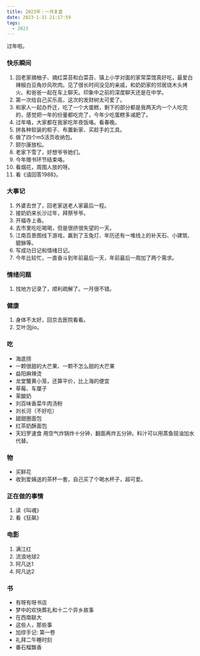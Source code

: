 ```yaml
---
title: 2023年｜一月复盘
date: 2023-1-31 21:17:59
tags:
  - 2023
---
```


过年啦。

### 快乐瞬间

1. 回老家摘柚子、摘红菜苔和白菜苔、镇上小学对面的家常菜馆真好吃，最爱白辣椒白豆角炒风吹肉。见了很长时间没见的亲戚，和奶奶家的邻居烧木头烤火、和爸爸一起在车上聊天。印象中之前的深度聊天还是在中学。
2. 第一次给自己买乐高，这次的发财树太可爱了。
3. 和家人一起办乔迁，吃了一个大蛋糕，剩下的部分都是我两天内一个人吃完的，感觉把一年的份量都吃完了，今年少吃蛋糕多减肥了。
4. 过年咯，大家都在我家吃年夜饭咯。看春晚。
5. 拼各种软装的柜子、布置新家、买趁手的工具。
6. 做了四个m5活页收纳包。
7. 颐尔康放松。
8. 老家下雪了，好想爷爷她们。
9. 今年赠书环节结束咯。
10. 看烟花，周围人放的呀。
11. 看《请回答1988》。

### 大事记

1. 外婆去世了，回老家送老人家最后一程。
2. 接奶奶来长沙过年，拜祭爷爷。
3. 开福寺上香。
4. 去市里吃吃喝喝，但是很挤很失望的一天。
5. 江南百景图线下游戏，赢到了玉兔灯、年历还有一堆线上的补天石、小建筑、貔貅等。
6. 写成功日记和情绪日记。
7. 今年比较忙，一直奋斗到年前最后一天，年前最后一周加了两个需求。
   

### 情绪问题

1. 找地方记录了，顺利疏解了。一月很不错。

### 健康

1. 身体不太好，回京去医院看看。
2. 艾叶泡jio。

### 吃

- 海底捞
- 一颗很甜的大芒果、一颗不怎么甜的大芒果
- 益阳麻辣烫
- 龙堂蟹黄小笼，还算平价，比上海的便宜
- 草莓、车厘子
- 茉酸奶
- 刘百味香菜牛肉汤粉
- 刘长河（不好吃）
- 甜甜圈面包
- 红茶奶酥面包
- 天妇罗速食
  用空气炸锅炸十分钟，翻面再炸五分钟。料汁可以用蒸鱼豉油加水代替。

### 物

- 买鲜花
- 收到爱姨送的茶杯一套，自己买了个喝水杯子，超可爱。

### 正在做的事情

1. 读《叫魂》
2. 看《狂飙》

### 电影

1. 满江红
2. 流浪地球2
3. 阿凡达1
4. 阿凡达2
   
### 书
- 有呀有呀书店
- 梦中的欢快葬礼和十二个异乡故事
- 在西南联大
- 这些人，那些事
- 加缪手记: 第一卷
- 礼拜二午睡时刻
- 番石榴飘香